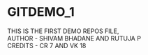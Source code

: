 # GITDEMO_1
THIS IS THE FIRST DEMO REPOS FILE,
<br>
AUTHOR - SHIVAM BHADANE AND RUTUJA P 
<br>
CREDITS - CR 7 AND VK 18

